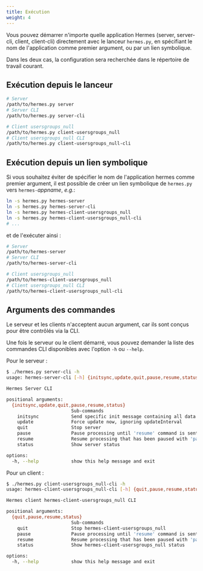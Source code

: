 ```yaml
---
title: Exécution
weight: 4
---
```


Vous pouvez démarrer n'importe quelle application Hermes (server, server-cli, client, client-cli) directement avec le lanceur `hermes.py`, en spécifiant le nom de l'application comme premier argument, ou par un lien symbolique.

Dans les deux cas, la configuration sera recherchée dans le répertoire de travail courant.

## Exécution depuis le lanceur

```bash
# Server
/path/to/hermes.py server
# Server CLI
/path/to/hermes.py server-cli

# Client usersgroups_null
/path/to/hermes.py client-usersgroups_null
# Client usersgroups_null CLI
/path/to/hermes.py client-usersgroups_null-cli
```

## Exécution depuis un lien symbolique

Si vous souhaitez éviter de spécifier le nom de l'application hermes comme premier argument, il est possible de créer un lien symbolique de `hermes.py` vers `hermes-`*appname*, *e.g.*:

```bash
ln -s hermes.py hermes-server
ln -s hermes.py hermes-server-cli
ln -s hermes.py hermes-client-usersgroups_null
ln -s hermes.py hermes-client-usersgroups_null-cli
# ...
```

et de l'exécuter ainsi :

```bash
# Server
/path/to/hermes-server
# Server CLI
/path/to/hermes-server-cli

# Client usersgroups_null
/path/to/hermes-client-usersgroups_null
# Client usersgroups_null CLI
/path/to/hermes-client-usersgroups_null-cli
```

## Arguments des commandes

Le serveur et les clients n'acceptent aucun argument, car ils sont conçus pour être contrôlés via la CLI.

Une fois le serveur ou le client démarré, vous pouvez demander la liste des commandes CLI disponibles avec l'option `-h` ou `--help`.

Pour le serveur :

```bash
$ ./hermes.py server-cli -h
usage: hermes-server-cli [-h] {initsync,update,quit,pause,resume,status} ...

Hermes Server CLI

positional arguments:
  {initsync,update,quit,pause,resume,status}
                        Sub-commands
    initsync            Send specific init message containing all data but passwords. Useful to fill new client
    update              Force update now, ignoring updateInterval
    quit                Stop server
    pause               Pause processing until 'resume' command is sent
    resume              Resume processing that has been paused with 'pause'
    status              Show server status

options:
  -h, --help            show this help message and exit
```

Pour un client :

```bash
$ ./hermes.py client-usersgroups_null-cli -h
usage: hermes-client-usersgroups_null-cli [-h] {quit,pause,resume,status} ...

Hermes client hermes-client-usersgroups_null CLI

positional arguments:
  {quit,pause,resume,status}
                        Sub-commands
    quit                Stop hermes-client-usersgroups_null
    pause               Pause processing until 'resume' command is sent
    resume              Resume processing that has been paused with 'pause'
    status              Show hermes-client-usersgroups_null status

options:
  -h, --help            show this help message and exit
```

